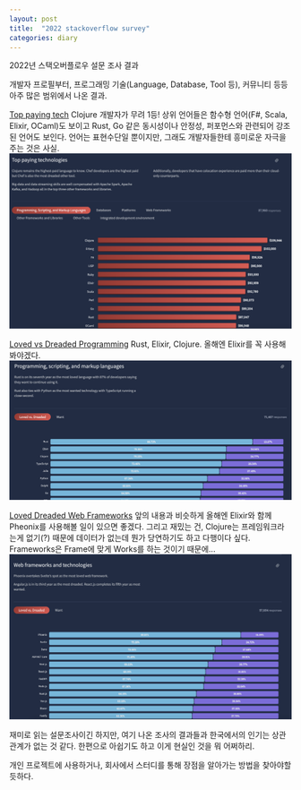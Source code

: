 ```yaml
---
layout: post
title:  "2022 stackoverflow survey"
categories: diary
---
```


2022년 스택오버플로우 설문 조사 결과

개발자 프로필부터, 프로그래밍 기술(Language, Database, Tool 등), 커뮤니티 등등 아주 많은 범위에서 나온 결과.

[Top paying tech](https://survey.stackoverflow.co/2022/#top-paying-technologies)
Clojure 개발자가 무려 1등! 상위 언어들은 함수형 언어(F#, Scala, Elixir, OCaml)도 보이고 Rust, Go 같은 동시성이나 안정성, 퍼포먼스와 관련되어 강조된 언어도 보인다. 언어는 표현수단일 뿐이지만, 그래도 개발자들한테 흥미로운 자극을 주는 것은 사실.
![top_paying_tech](../img/top_paying_tech.png)

[Loved vs Dreaded Programming](https://survey.stackoverflow.co/2022/#programming-scripting-and-markup-languages)
Rust, Elixir, Clojure. 올해엔 Elixir를 꼭 사용해봐야겠다.
![loved_dreaded_programming](../img/loved_dreaded_programming.png)

[Loved Dreaded Web Frameworks](https://survey.stackoverflow.co/2022/#web-frameworks-and-technologies)
앞의 내용과 비슷하게 올해엔 Elixir와 함께 Pheonix를 사용해볼 일이 있으면 좋겠다. 그리고 재밌는 건, Clojure는 프레임워크라는게 없기(?) 때문에 데이터가 없는데 뭔가 당연하기도 하고 다행이다 싶다. Frameworks은 Frame에 맞게 Works를 하는 것이기 때문에...
![loved_dreaded_web_frameworks](../img/loved_dreaded_web_frameworks.png)

재미로 읽는 설문조사이긴 하지만, 여기 나온 조사의 결과들과 한국에서의 인기는 상관관계가 없는 것 같다. 한편으로 아쉽기도 하고 이게 현실인 것을 뭐 어쩌하리.

개인 프로젝트에 사용하거나, 회사에서 스터디를 통해 장점을 알아가는 방법을 찾아야할 듯하다.
